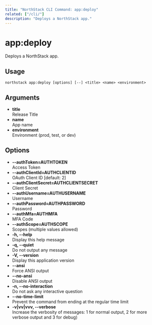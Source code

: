 ```yaml
---
title: "NorthStack CLI Command: app:deploy"
related: ["/cli/"]
description: "Deploys a NorthStack app."
---
```


# app:deploy

Deploys a NorthStack app.

## Usage
`northstack app:deploy [options] [--] <title> <name> <environment>`

## Arguments
* **title**  
  Release Title
* **name**  
  App name
* **environment**  
  Environment (prod, test, or dev)

## Options
* **--authToken=AUTHTOKEN**  
  Access Token
* **--authClientId=AUTHCLIENTID**  
  OAuth Client ID [default: 2]
* **--authClientSecret=AUTHCLIENTSECRET**  
  Client Secret
* **--authUsername=AUTHUSERNAME**  
  Username
* **--authPassword=AUTHPASSWORD**  
  Password
* **--authMfa=AUTHMFA**  
  MFA Code
* **--authScope=AUTHSCOPE**  
  Scopes (multiple values allowed)
* **-h, --help**  
  Display this help message
* **-q, --quiet**  
  Do not output any message
* **-V, --version**  
  Display this application version
* **--ansi**  
  Force ANSI output
* **--no-ansi**  
  Disable ANSI output
* **-n, --no-interaction**  
  Do not ask any interactive question
* **--no-time-limit**  
  Prevent the command from ending at the regular time limit
* **-v|vv|vvv, --verbose**  
  Increase the verbosity of messages: 1 for normal output, 2 for more verbose output and 3 for debug)